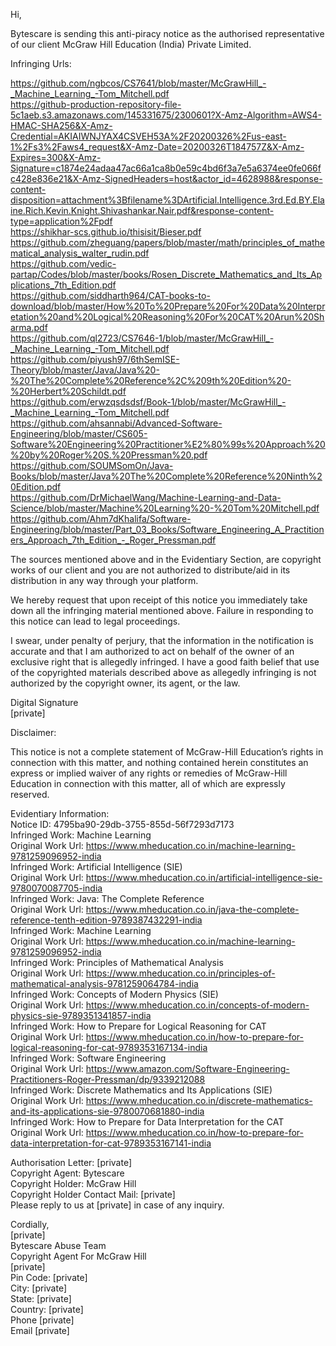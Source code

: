 Hi,

Bytescare is sending this anti-piracy notice as the authorised representative of our client McGraw Hill Education (India) Private Limited.

Infringing Urls:

https://github.com/ngbcos/CS7641/blob/master/McGrawHill_-_Machine_Learning_-Tom_Mitchell.pdf  
https://github-production-repository-file-5c1aeb.s3.amazonaws.com/145331675/2300601?X-Amz-Algorithm=AWS4-HMAC-SHA256&X-Amz-Credential=AKIAIWNJYAX4CSVEH53A%2F20200326%2Fus-east-1%2Fs3%2Faws4_request&X-Amz-Date=20200326T184757Z&X-Amz-Expires=300&X-Amz-Signature=c1874e24adaa47ac66a1ca8b0e59c4bd6f3a7e5a6374ee0fe066fc428e836e21&X-Amz-SignedHeaders=host&actor_id=4628988&response-content-disposition=attachment%3Bfilename%3DArtificial.Intelligence.3rd.Ed.BY.Elaine.Rich.Kevin.Knight.Shivashankar.Nair.pdf&response-content-type=application%2Fpdf  
https://shikhar-scs.github.io/thisisit/Bieser.pdf  
https://github.com/zheguang/papers/blob/master/math/principles_of_mathematical_analysis_walter_rudin.pdf  
https://github.com/vedic-partap/Codes/blob/master/books/Rosen_Discrete_Mathematics_and_Its_Applications_7th_Edition.pdf  
https://github.com/siddharth964/CAT-books-to-download/blob/master/How%20To%20Prepare%20For%20Data%20Interpretation%20and%20Logical%20Reasoning%20For%20CAT%20Arun%20Sharma.pdf  
https://github.com/ql2723/CS7646-1/blob/master/McGrawHill_-_Machine_Learning_-Tom_Mitchell.pdf  
https://github.com/piyush97/6thSemISE-Theory/blob/master/Java/Java%20-%20The%20Complete%20Reference%2C%209th%20Edition%20-%20Herbert%20Schildt.pdf  
https://github.com/erwzqsdsdsf/Book-1/blob/master/McGrawHill_-_Machine_Learning_-Tom_Mitchell.pdf  
https://github.com/ahsannabi/Advanced-Software-Engineering/blob/master/CS605-Software%20Engineering%20Practitioner%E2%80%99s%20Approach%20%20by%20Roger%20S.%20Pressman%20.pdf  
https://github.com/SOUMSomOn/Java-Books/blob/master/Java%20The%20Complete%20Reference%20Ninth%20Edition.pdf  
https://github.com/DrMichaelWang/Machine-Learning-and-Data-Science/blob/master/Machine%20Learning%20-%20Tom%20Mitchell.pdf  
https://github.com/Ahm7dKhalifa/Software-Engineering/blob/master/Part_03_Books/Software_Engineering_A_Practitioners_Approach_7th_Edition_-_Roger_Pressman.pdf  

The sources mentioned above and in the Evidentiary Section, are copyright works of our client and you are not authorized to distribute/aid in its distribution in any way through your platform.

We hereby request that upon receipt of this notice you immediately take down all the infringing material mentioned above. Failure in responding to this notice can lead to legal proceedings.

I swear, under penalty of perjury, that the information in the notification is accurate and that I am authorized to act on behalf of the owner of an exclusive right that is allegedly infringed. I have a good faith belief that use of the copyrighted materials described above as allegedly infringing is not authorized by the copyright owner, its agent, or the law.


Digital Signature  
[private]  

Disclaimer:

This notice is not a complete statement of McGraw-Hill Education’s rights in connection with this matter, and nothing contained herein constitutes an express or implied waiver of any rights or remedies of McGraw-Hill Education in connection with this matter, all of which are expressly reserved.

Evidentiary Information:  
Notice ID: 4795ba90-29db-3755-855d-56f7293d7173  
Infringed Work: Machine Learning  
Original Work Url: https://www.mheducation.co.in/machine-learning-9781259096952-india  
Infringed Work: Artificial Intelligence (SIE)  
Original Work Url: https://www.mheducation.co.in/artificial-intelligence-sie-9780070087705-india  
Infringed Work: Java: The Complete Reference  
Original Work Url: https://www.mheducation.co.in/java-the-complete-reference-tenth-edition-9789387432291-india  
Infringed Work: Machine Learning  
Original Work Url: https://www.mheducation.co.in/machine-learning-9781259096952-india  
Infringed Work: Principles of Mathematical Analysis  
Original Work Url: https://www.mheducation.co.in/principles-of-mathematical-analysis-9781259064784-india  
Infringed Work: Concepts of Modern Physics (SIE)  
Original Work Url: https://www.mheducation.co.in/concepts-of-modern-physics-sie-9789351341857-india  
Infringed Work: How to Prepare for Logical Reasoning for CAT  
Original Work Url: https://www.mheducation.co.in/how-to-prepare-for-logical-reasoning-for-cat-9789353167134-india  
Infringed Work: Software Engineering  
Original Work Url: https://www.amazon.com/Software-Engineering-Practitioners-Roger-Pressman/dp/9339212088  
Infringed Work: Discrete Mathematics and Its Applications (SIE)  
Original Work Url: https://www.mheducation.co.in/discrete-mathematics-and-its-applications-sie-9780070681880-india  
Infringed Work: How to Prepare for Data Interpretation for the CAT  
Original Work Url: https://www.mheducation.co.in/how-to-prepare-for-data-interpretation-for-cat-9789353167141-india  

Authorisation Letter: [private]  
Copyright Agent: Bytescare  
Copyright Holder: McGraw Hill  
Copyright Holder Contact Mail: [private]  
Please reply to us at [private] in case of any inquiry.

Cordially,  
[private]  
Bytescare Abuse Team  
Copyright Agent For McGraw Hill  
[private]  
Pin Code: [private]  
City: [private]  
State: [private]  
Country: [private]  
Phone [private]  
Email [private]
